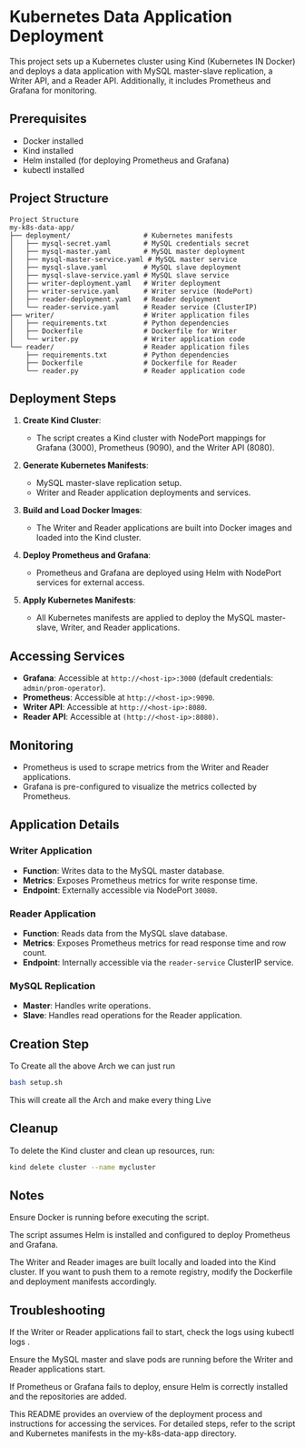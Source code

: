 # Kubernetes Data Application Deployment

This project sets up a Kubernetes cluster using Kind (Kubernetes IN Docker) and deploys a data application with MySQL master-slave replication, a Writer API, and a Reader API. Additionally, it includes Prometheus and Grafana for monitoring.

## Prerequisites

- Docker installed
- Kind installed
- Helm installed (for deploying Prometheus and Grafana)
- kubectl installed

## Project Structure
```
Project Structure
my-k8s-data-app/
├── deployment/                  # Kubernetes manifests
│   ├── mysql-secret.yaml        # MySQL credentials secret
│   ├── mysql-master.yaml        # MySQL master deployment
│   ├── mysql-master-service.yaml # MySQL master service
│   ├── mysql-slave.yaml         # MySQL slave deployment
│   ├── mysql-slave-service.yaml # MySQL slave service
│   ├── writer-deployment.yaml   # Writer deployment
│   ├── writer-service.yaml      # Writer service (NodePort)
│   ├── reader-deployment.yaml   # Reader deployment
│   └── reader-service.yaml      # Reader service (ClusterIP)
├── writer/                      # Writer application files
│   ├── requirements.txt         # Python dependencies
│   ├── Dockerfile               # Dockerfile for Writer
│   └── writer.py                # Writer application code
└── reader/                      # Reader application files
    ├── requirements.txt         # Python dependencies
    ├── Dockerfile               # Dockerfile for Reader
    └── reader.py                # Reader application code
```


## Deployment Steps

1. **Create Kind Cluster**:
   - The script creates a Kind cluster with NodePort mappings for Grafana (3000), Prometheus (9090), and the Writer API (8080).

2. **Generate Kubernetes Manifests**:
   - MySQL master-slave replication setup.
   - Writer and Reader application deployments and services.

3. **Build and Load Docker Images**:
   - The Writer and Reader applications are built into Docker images and loaded into the Kind cluster.

4. **Deploy Prometheus and Grafana**:
   - Prometheus and Grafana are deployed using Helm with NodePort services for external access.

5. **Apply Kubernetes Manifests**:
   - All Kubernetes manifests are applied to deploy the MySQL master-slave, Writer, and Reader applications.

## Accessing Services

- **Grafana**: Accessible at `http://<host-ip>:3000` (default credentials: `admin/prom-operator`).
- **Prometheus**: Accessible at `http://<host-ip>:9090`.
- **Writer API**: Accessible at `http://<host-ip>:8080`.
- **Reader API**: Accessible at `(http://<host-ip>:8080)`.

## Monitoring

- Prometheus is used to scrape metrics from the Writer and Reader applications.
- Grafana is pre-configured to visualize the metrics collected by Prometheus.

## Application Details

### Writer Application

- **Function**: Writes data to the MySQL master database.
- **Metrics**: Exposes Prometheus metrics for write response time.
- **Endpoint**: Externally accessible via NodePort `30080`.

### Reader Application

- **Function**: Reads data from the MySQL slave database.
- **Metrics**: Exposes Prometheus metrics for read response time and row count.
- **Endpoint**: Internally accessible via the `reader-service` ClusterIP service.

### MySQL Replication

- **Master**: Handles write operations.
- **Slave**: Handles read operations for the Reader application.

## Creation Step 
To Create all the above Arch we can just run 

```bash
bash setup.sh
```

This will create all the Arch and make every thing Live 

## Cleanup

To delete the Kind cluster and clean up resources, run:

```bash
kind delete cluster --name mycluster
```


## Notes
Ensure Docker is running before executing the script.

The script assumes Helm is installed and configured to deploy Prometheus and Grafana.

The Writer and Reader images are built locally and loaded into the Kind cluster. If you want to push them to a remote registry, modify the Dockerfile and deployment manifests accordingly.

## Troubleshooting
If the Writer or Reader applications fail to start, check the logs using kubectl logs <pod-name>.

Ensure the MySQL master and slave pods are running before the Writer and Reader applications start.

If Prometheus or Grafana fails to deploy, ensure Helm is correctly installed and the repositories are added.

This README provides an overview of the deployment process and instructions for accessing the services. For detailed steps, refer to the script and Kubernetes manifests in the my-k8s-data-app directory.
